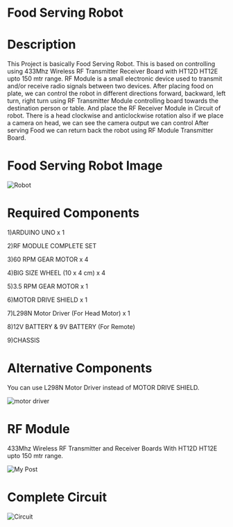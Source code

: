 # Food Serving Robot
# Description 
This Project is basically Food Serving Robot. This is based on controlling using 433Mhz Wireless RF Transmitter Receiver Board with HT12D HT12E upto 150 mtr range. RF Module is  a small electronic device used to transmit and/or receive radio signals between two devices. After placing food on plate, we can control the robot in different directions        forward, backward, left turn, right turn using RF Transmitter Module controlling board towards the destination person or table. And place the RF Receiver Module in Circuit of robot. There is a head clockwise and anticlockwise rotation also if we place a camera on head, we can see the camera output we can control After serving Food we can return back the robot using RF Module Transmitter Board.

# Food Serving Robot Image
 ![Robot](https://user-images.githubusercontent.com/65151565/104308610-f68c2600-54f6-11eb-9ade-88785f096916.png)  

# Required Components

1)ARDUINO UNO x 1

2)RF MODULE COMPLETE SET

3)60 RPM GEAR MOTOR x 4

4)BIG SIZE WHEEL (10 x 4 cm) x 4

5)3.5 RPM GEAR MOTOR x 1 

6)MOTOR DRIVE SHIELD x 1

7)L298N Motor Driver (For Head Motor) x 1

8)12V BATTERY & 9V BATTERY (For Remote)

9)CHASSIS

# Alternative Components

You can use L298N Motor Driver instead of MOTOR DRIVE SHIELD.

![motor driver](https://user-images.githubusercontent.com/65151565/104311442-3e14b100-54fb-11eb-8a27-9bf6fab70530.jpg)

# RF Module

433Mhz Wireless RF Transmitter and Receiver Boards With HT12D HT12E upto 150 mtr range.

![My Post](https://user-images.githubusercontent.com/65151565/104310775-48827b00-54fa-11eb-9569-1bfdce388cc9.png)

# Complete Circuit

![Circuit](https://user-images.githubusercontent.com/65151565/104311686-9186ff00-54fb-11eb-97ac-80c24c0ee55a.jpg)




